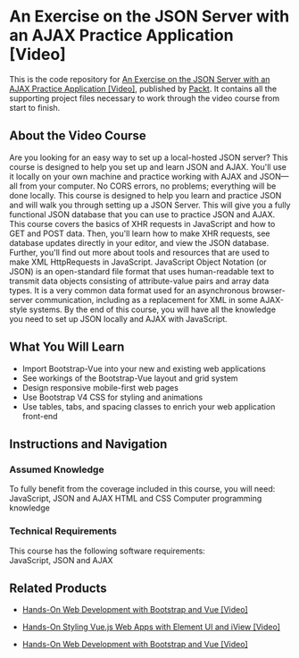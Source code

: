 # An Exercise on the JSON Server with an AJAX Practice Application [Video]
This is the code repository for [An Exercise on the JSON Server with an AJAX Practice Application [Video]](https://www.packtpub.com/web-development/exercise-json-server-ajax-practice-application-video?utm_source=github&utm_medium=repository&utm_campaign=9781789613100), published by [Packt](https://www.packtpub.com/?utm_source=github). It contains all the supporting project files necessary to work through the video course from start to finish.
## About the Video Course
	
Are you looking for an easy way to set up a local-hosted JSON server? This course is designed to help you set up and learn JSON and AJAX. You'll use it locally on your own machine and practice working with AJAX and JSON—all from your computer. No CORS errors, no problems; everything will be done locally. This course is designed to help you learn and practice JSON and will walk you through setting up a JSON Server. This will give you a fully functional JSON database that you can use to practice JSON and AJAX. This course covers the basics of XHR requests in JavaScript and how to GET and POST data. Then, you'll learn how to make XHR requests, see database updates directly in your editor, and view the JSON database. Further, you'll find out more about tools and resources that are used to make XML HttpRequests in JavaScript. JavaScript Object Notation (or JSON) is an open-standard file format that uses human-readable text to transmit data objects consisting of attribute-value pairs and array data types. It is a very common data format used for an asynchronous browser-server communication, including as a replacement for XML in some AJAX-style systems. By the end of this course, you will have all the knowledge you need to set up JSON locally and AJAX with JavaScript.

<H2>What You Will Learn</H2>
<DIV class=book-info-will-learn-text>
<UL>
<LI>Import Bootstrap-Vue into your new and existing web applications 
<LI>See workings of the Bootstrap-Vue layout and grid system 
<LI>Design responsive mobile-first web pages 
<LI>Use Bootstrap V4 CSS for styling and animations 
<LI>Use tables, tabs, and spacing classes to enrich your web application front-end </LI></UL></DIV>

## Instructions and Navigation
### Assumed Knowledge
To fully benefit from the coverage included in this course, you will need:<br/>
JavaScript, JSON and AJAX
HTML and CSS
Computer programming knowledge
### Technical Requirements
This course has the following software requirements:<br/>
JavaScript, JSON and AJAX

## Related Products
* [Hands-On Web Development with Bootstrap and Vue [Video]](https://www.packtpub.com/web-development/hands-web-development-bootstrap-and-vue-video?utm_source=github&utm_medium=repository&utm_campaign=9781789950779)

* [Hands-On Styling Vue.js Web Apps with Element UI and iView [Video]](https://www.packtpub.com/web-development/hands-styling-vuejs-web-apps-element-ui-and-iview-video?utm_source=github&utm_medium=repository&utm_campaign=9781789950083)

* [Hands-On Web Development with Bootstrap and Vue [Video]](https://www.packtpub.com/web-development/hands-web-development-bootstrap-and-vue-video?utm_source=github&utm_medium=repository&utm_campaign=9781789950779)
